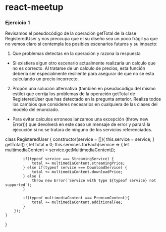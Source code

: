 # react-meetup

### Ejercicio 1

Revisamos el pseudocódigo de la operación getTotal de la clase RegisteredUser y nos preocupa que el su diseño sea un poco frágil ya que no vemos claro si contempla los posibles escenarios futuros y su impacto:
1. Que problemas detectas en la operación y razona la respuesta 

- Si existiera algun otro escenario actualmente realizaria un calculo que no es correcto.
  Al tratarse de un calculo de precios, esta función deberia ser especialmente resiliente para asegurar de que no se esta calculando
  un precio incorrecto.

2. Propón una solución alternativa (también en pseudocódigo del mismo estilo) que corrija los problemas de la
operación getTotal de RegisteredUser que has detectado en la pregunta anterior. Realiza todos los cambios que consideres necesarios en cualquiera de las clases del modelo del enunciado.

- Para evitar calculos erroneos lanzamos una excepción (throw new Error()) que devolverá en este caso un mensaje de error y parará la ejecución si no se     tratara de ninguno de los servicios referenciados.

class RegisteredUser {
    constructor(service = []){
        this.service = service;
    }
    getTotal() {
        let total = 0;
        this.services.forEach(service => {
            let multimediaContent = service.getMultimediaContent();

            if(typeof service === StreamingService) {
                total += multimediaContent.streamingPrice;
            } else if(typeof service === DownloadService) {
                total += multimediaContent.downloadPrice;
            } else {
                throw new Error(`Service with type ${typeof service} not supported`);
            }

            if(typeof multimediaContent === PremiumContent){
                total += multimediaContent.additionalFee;
            }
        });
    }
}
